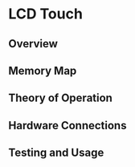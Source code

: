 # LCD Touch

## Overview

## Memory Map

## Theory of Operation

## Hardware Connections

## Testing and Usage
